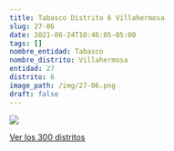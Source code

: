 ```yaml
---
title: Tabasco Distrito 6 Villahermosa
slug: 27-06
date: 2021-06-24T10:46:05-05:00
tags: []
nombre_entidad: Tabasco
nombre_distrito: Villahermosa
entidad: 27
distrito: 6
image_path: /img/27-06.png
draft: false
---
```


![](/img/27-06.png)

[Ver los 300 distritos](/docs/elecciones-2021)
